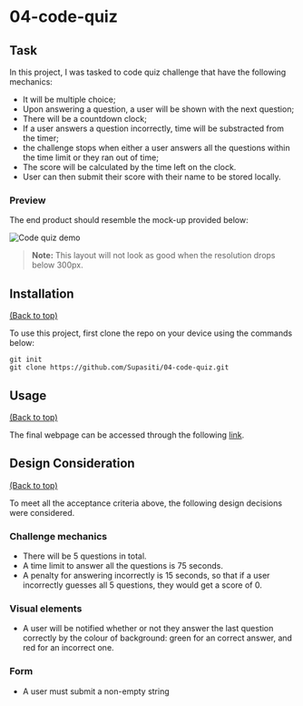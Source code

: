 # 04-code-quiz

## Task

In this project, I was tasked to code quiz challenge that have the following mechanics:
- It will be multiple choice;
- Upon answering a question, a user will be shown with the next question;
- There will be a countdown clock;
- If a user answers a question incorrectly, time will be substracted from the timer;
- the challenge stops when either a user answers all the questions within the time limit or they ran out of time;
- The score will be calculated by the time left on the clock. 
- User can then submit their score with their name to be stored locally.

### Preview

The end product should resemble the mock-up provided below:

![Code quiz demo](./assets/demo/screenshot.jpeg)

> **Note:** This layout will not look as good when the resolution drops below 300px.

## Installation
[(Back to top)](#task)

To use this project, first clone the repo on your device using the commands below:

    git init
    git clone https://github.com/Supasiti/04-code-quiz.git

## Usage
[(Back to top)](#task)

The final webpage can be accessed through the following [link](https://supasiti.github.io/04-code-quiz/).


## Design Consideration
[(Back to top)](#task)

To meet all the acceptance criteria above, the following design decisions were considered.

### Challenge mechanics
- There will be 5 questions in total.
- A time limit to answer all the questions is 75 seconds.
- A penalty for answering incorrectly is 15 seconds, so that if a user incorrectly guesses all 5 questions, they would get a score of 0.

### Visual elements
- A user will be notified whether or not they answer the last question correctly by the colour of background: green for an correct answer, and red for an incorrect one.

### Form
- A user must submit a non-empty string
